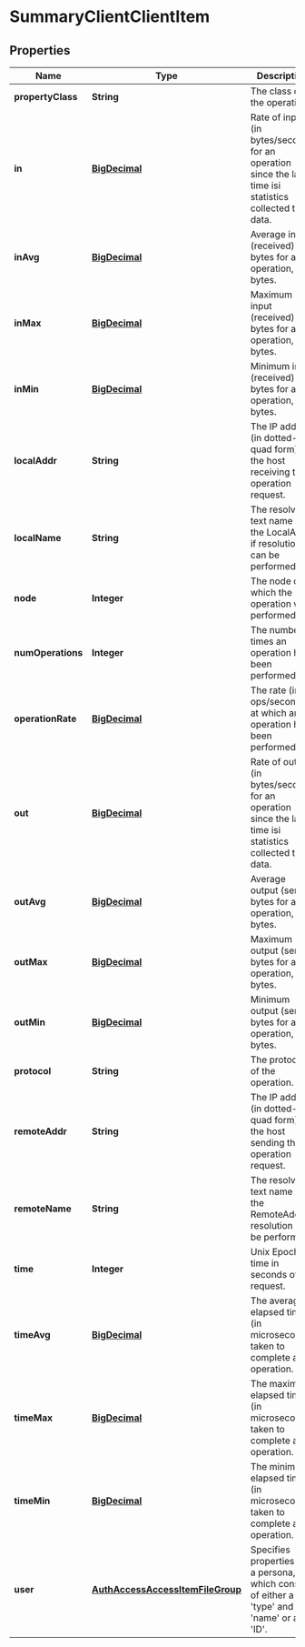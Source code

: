 
# SummaryClientClientItem

## Properties
Name | Type | Description | Notes
------------ | ------------- | ------------- | -------------
**propertyClass** | **String** | The class of the operation. | 
**in** | [**BigDecimal**](BigDecimal.md) | Rate of input (in bytes/second) for an operation since the last time isi statistics collected the data. | 
**inAvg** | [**BigDecimal**](BigDecimal.md) | Average input (received) bytes for an operation, in bytes. | 
**inMax** | [**BigDecimal**](BigDecimal.md) | Maximum input (received) bytes for an operation, in bytes. | 
**inMin** | [**BigDecimal**](BigDecimal.md) | Minimum input (received) bytes for an operation, in bytes. | 
**localAddr** | **String** | The IP address (in dotted-quad form) of the host receiving the operation request. | 
**localName** | **String** | The resolved text name of the LocalAddr, if resolution can be performed. | 
**node** | **Integer** | The node on which the operation was performed. |  [optional]
**numOperations** | **Integer** | The number of times an operation has been performed. | 
**operationRate** | [**BigDecimal**](BigDecimal.md) | The rate (in ops/second) at which an operation has been performed. | 
**out** | [**BigDecimal**](BigDecimal.md) | Rate of output (in bytes/second) for an operation since the last time isi statistics collected the data. | 
**outAvg** | [**BigDecimal**](BigDecimal.md) | Average output (sent) bytes for an operation, in bytes. | 
**outMax** | [**BigDecimal**](BigDecimal.md) | Maximum output (sent) bytes for an operation, in bytes. | 
**outMin** | [**BigDecimal**](BigDecimal.md) | Minimum output (sent) bytes for an operation, in bytes. | 
**protocol** | **String** | The protocol of the operation. | 
**remoteAddr** | **String** | The IP address (in dotted-quad form) of the host sending the operation request. | 
**remoteName** | **String** | The resolved text name of the RemoteAddr, if resolution can be performed. | 
**time** | **Integer** | Unix Epoch time in seconds of the request. | 
**timeAvg** | [**BigDecimal**](BigDecimal.md) | The average elapsed time (in microseconds) taken to complete an operation. | 
**timeMax** | [**BigDecimal**](BigDecimal.md) | The maximum elapsed time (in microseconds) taken to complete an operation. | 
**timeMin** | [**BigDecimal**](BigDecimal.md) | The minimum elapsed time (in microseconds) taken to complete an operation. | 
**user** | [**AuthAccessAccessItemFileGroup**](AuthAccessAccessItemFileGroup.md) | Specifies properties for a persona, which consists of either a &#39;type&#39; and a &#39;name&#39; or an &#39;ID&#39;. |  [optional]



